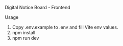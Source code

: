 Digital Notice Board - Frontend

Usage

1. Copy .env.example to .env and fill Vite env values.
2. npm install
3. npm run dev

